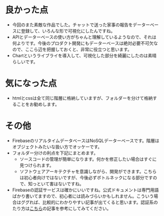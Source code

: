 # 良かった点
- 今回のまた素敵な作品でした。チャットで送った家事の報告をデーターベースに登録して、いろんな形で可視化にしたんですね。
- APIとデーターベースの使い方がちゃんと理解しているようなので、それは何よりです。今後のプロダクト開発にもデーターベースは絶対必要不可欠なので、ここら辺を把握しておくと、非常に役立つと思います。
- Chartというライブライを導入して、可視化した部分を綺麗にしたのは素晴らしいです。

# 気になった点
- htmlとcssは全て同じ階層に格納していますが、フォルダーを分けて格納することをお勧めします。

# その他
- FirebaseのリアルタイムデータベースはNoSQLデーターベースです。階層はオブジェクトみたいな扱い方でオッケーです。
- フォルダー分けの利点を下記にまとめます。
    - ソースコードの管理が簡単になります。何かを修正したい場合はすぐに見つけられます。
    - ソフトウェアアーキテクチャを意識しながら、開発ができます。こちらは初心者向けではないですが、今後必ずボトルネックになる部分ですので、知っといて害はないですね。
- Firebaseの認証サービスは確かにいいですね。公式ドキュメントは専門用語ばかり書いてますので、初心者には読みづらいかもしれません。こういう場合はググれば、比較的にわかりやすい記事が出てくると思います。認証系のたり方は[こちら](https://webbibouroku.com/Blog/Article/firebase-auth)の記事を参考にしてみてください。
